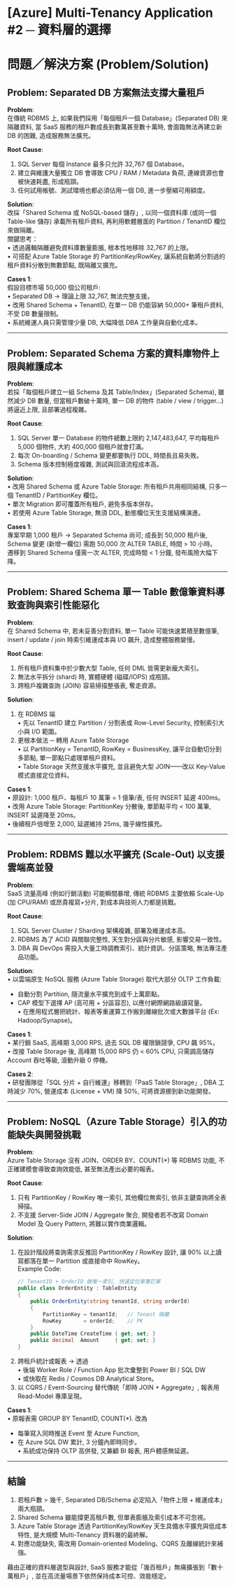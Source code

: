 # [Azure] Multi-Tenancy Application #2 ─ 資料層的選擇

# 問題／解決方案 (Problem/Solution)

## Problem: Separated DB 方案無法支撐大量租戶

**Problem**:  
在傳統 RDBMS 上, 如果我們採用「每個租戶一個 Database」(Separated DB) 來隔離資料, 當 SaaS 服務的租戶數成長到數萬甚至數十萬時, 會面臨無法再建立新 DB 的困難, 造成服務無法擴充。

**Root Cause**:  
1. SQL Server 每個 Instance 最多只允許 32,767 個 Database。  
2. 建立與維護大量獨立 DB 會導致 CPU / RAM / Metadata 負荷, 連線資源也會被快速耗盡, 形成瓶頸。  
3. 任何試用帳號、測試環境也都必須佔用一個 DB, 進一步壓縮可用額度。

**Solution**:  
改採「Shared Schema 或 NoSQL-based 儲存」, 以同一個資料庫 (或同一個 Table-like 儲存) 承載所有租戶資料, 再利用軟體層面的 Partition / TenantID 欄位來做隔離。  
關鍵思考：  
• 透過邏輯隔離避免資料庫數量膨脹, 根本性地移除 32,767 的上限。  
• 可搭配 Azure Table Storage 的 PartitionKey/RowKey, 讓系統自動將分割過的租戶資料分散到無數節點, 既隔離又擴充。

**Cases 1**:  
假設目標市場 50,000 個公司租戶:  
• Separated DB → 理論上限 32,767, 無法完整支援。  
• 改用 Shared Schema + TenantID, 在單一 DB 仍能容納 50,000+ 筆租戶資料, 不受 DB 數量限制。  
• 系統維運人員只需管理少量 DB, 大幅降低 DBA 工作量與自動化成本。

---

## Problem: Separated Schema 方案的資料庫物件上限與維護成本

**Problem**:  
若採「每個租戶建立一組 Schema 及其 Table/Index」(Separated Schema), 雖然減少 DB 數量, 但當租戶數破十萬時, 單一 DB 的物件 (table / view / trigger…) 將逼近上限, 且部署過程複雜。

**Root Cause**:  
1. SQL Server 單一 Database 的物件總數上限約 2,147,483,647, 平均每租戶 5,000 個物件, 大約 400,000 個租戶就會打滿。  
2. 每次 On-boarding / Schema 變更都要執行 DDL, 時間長且易失敗。  
3. Schema 版本控制極度複雜, 測試與回滾流程成本高。

**Solution**:  
• 改用 Shared Schema 或 Azure Table Storage: 所有租戶共用相同結構, 只多一個 TenantID / PartitionKey 欄位。  
• 單次 Migration 即可覆蓋所有租戶, 避免多版本併存。  
• 若使用 Azure Table Storage, 無須 DDL, 動態欄位天生支援結構演進。  

**Cases 1**:  
專案早期 1,000 租戶 → Separated Schema 尚可; 成長到 50,000 租戶後, Schema 變更 (新增一欄位) 需跑 50,000 次 ALTER TABLE, 時間 > 10 小時。  
遷移到 Shared Schema 僅需一次 ALTER, 完成時間 < 1 分鐘, 發布風險大幅下降。

---

## Problem: Shared Schema 單一 Table 數億筆資料導致查詢與索引性能惡化

**Problem**:  
在 Shared Schema 中, 若未妥善分割資料, 單一 Table 可能快速累積至數億筆, insert / update / join 時索引維運成本與 I/O 飆升, 造成整體服務變慢。

**Root Cause**:  
1. 所有租戶資料集中於少數大型 Table, 任何 DML 皆需更新龐大索引。  
2. 無法水平拆分 (shard) 時, 實體硬體 (磁碟/IOPS) 成瓶頸。  
3. 跨租戶複雜查詢 (JOIN) 容易掃描整張表, 奪走資源。

**Solution**:  
1. 在 RDBMS 端  
   • 先以 TenantID 建立 Partition / 分割表或 Row-Level Security, 控制索引大小與 I/O 範圍。  
2. 更根本做法 ─ 轉用 Azure Table Storage  
   • 以 PartitionKey = TenantID, RowKey = BusinessKey, 讓平台自動切分到多節點, 單一節點只處理單租戶資料。  
   • Table Storage 天然支援水平擴充, 並且避免大型 JOIN——改以 Key-Value 模式直接定位資料。  

**Cases 1**:  
• 原設計: 1,000 租戶、每租戶 10 萬筆 = 1 億筆/表, 任何 INSERT 延遲 400ms。  
• 改用 Azure Table Storage: PartitionKey 分散後, 單節點平均 < 100 萬筆, INSERT 延遲降至 20ms。  
• 後續租戶倍增至 2,000, 延遲維持 25ms, 幾乎線性擴充。

---

## Problem: RDBMS 難以水平擴充 (Scale-Out) 以支援雲端高並發

**Problem**:  
SaaS 流量高峰 (例如行銷活動) 可能瞬間暴增, 傳統 RDBMS 主要依賴 Scale-Up (加 CPU/RAM) 或昂貴複寫+分片, 對成本與技術人力都是挑戰。

**Root Cause**:  
1. SQL Server Cluster / Sharding 架構複雜, 部署及維運成本高。  
2. RDBMS 為了 ACID 與關聯完整性, 天生對分區與分片敏感, 影響交易一致性。  
3. DBA 與 DevOps 需投入大量工時調教索引、統計資訊、分區策略, 無法專注產品功能。

**Solution**:  
• 以雲端原生 NoSQL 服務 (Azure Table Storage) 取代大部分 OLTP 工作負載:  
  - 自動分割 Partition, 隨流量水平擴充到成千上萬節點。  
  - CAP 模型下選擇 AP (高可用 + 分區容忍), 以應付網際網路級讀寫量。  
• 在應用程式層把統計、報表等重運算工作搬到離線批次或大數據平台 (Ex: Hadoop/Synapse)。

**Cases 1**:  
• 某行銷 SaaS, 高峰期 3,000 RPS, 過去 SQL DB 權限鎖競爭, CPU 飆 95%。  
• 改接 Table Storage 後, 高峰期 15,000 RPS 仍 < 60% CPU, 只需調高儲存 Account 吞吐等級, 滾動升級 0 停機。  

**Cases 2**:  
• 研發團隊從「SQL 分片 + 自行維運」移轉到「PaaS Table Storage」, DBA 工時減少 70%, 營運成本 (License + VM) 降 50%, 可將資源挪到新功能開發。

---

## Problem: NoSQL（Azure Table Storage）引入的功能缺失與開發挑戰

**Problem**:  
Azure Table Storage 沒有 JOIN、ORDER BY、COUNT(*) 等 RDBMS 功能, 不正確建模會導致查詢效能低, 甚至無法產出必要的報表。

**Root Cause**:  
1. 只有 PartitionKey / RowKey 唯一索引, 其他欄位無索引, 依非主鍵查詢將全表掃描。  
2. 不支援 Server-Side JOIN / Aggregate 聚合, 開發者若不改寫 Domain Model 及 Query Pattern, 將難以實作商業邏輯。  

**Solution**:  
1. 在設計階段將查詢需求反推回 PartitionKey / RowKey 設計, 讓 90% 以上讀寫都落在單一 Partition 或直接命中 RowKey。  
   Example Code:  
   ```csharp
   // TenantID + OrderID 做唯一索引, 快速定位單筆訂單
   public class OrderEntity : TableEntity
   {
       public OrderEntity(string tenantId, string orderId)
       {
           PartitionKey = tenantId;   // Tenant 隔離
           RowKey       = orderId;    // PK
       }
       public DateTime CreateTime { get; set; }
       public decimal  Amount     { get; set; }
   }
   ```  
2. 跨租戶統計或報表 → 透過  
   • 後端 Worker Role / Function App 批次彙整到 Power BI / SQL DW  
   • 或快取在 Redis / Cosmos DB Analytical Store。  
3. 以 CQRS / Event-Sourcing 替代傳統「即時 JOIN + Aggregate」, 報表用 Read-Model 專庫呈現。

**Cases 1**:  
• 原報表需 GROUP BY TenantID, COUNT(*). 改為  
  - 每筆寫入同時推送 Event 至 Azure Function,  
  - 在 Azure SQL DW 累計, 3 分鐘內即時同步。  
• 系統成功保持 OLTP 高併發, 又兼顧 BI 報表, 用戶體感無延遲。  

---

## 結論

1. 若租戶數 > 幾千, Separated DB/Schema 必定陷入「物件上限 + 維運成本」兩大瓶頸。  
2. Shared Schema 雖能撐更高租戶數, 但單表膨脹及索引成本不可忽視。  
3. Azure Table Storage 透過 PartitionKey/RowKey 天生具備水平擴充與低成本特性, 是大規模 Multi-Tenancy 資料層的最終解。  
4. 對應功能缺失, 需改用 Domain-oriented Modeling、CQRS 及離線統計來補強。  

藉由正確的資料層選型與設計, SaaS 服務才能從「幾百租戶」無痛擴張到「數十萬租戶」, 並在高流量場景下依然保持成本可控、效能穩定。